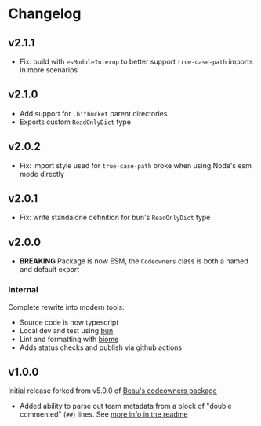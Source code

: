 # Changelog

## v2.1.1

- Fix: build with `esModuleInterop` to better support `true-case-path` imports in more scenarios

## v2.1.0

- Add support for `.bitbucket` parent directories
- Exports custom `ReadOnlyDict` type

## v2.0.2

- Fix: import style used for `true-case-path` broke when using Node's esm mode directly

## v2.0.1

- Fix: write standalone definition for bun's `ReadOnlyDict` type

## v2.0.0

- **BREAKING** Package is now ESM, the `Codeowners` class is both a named and default export

### Internal

Complete rewrite into modern tools:

- Source code is now typescript
- Local dev and test using [bun](https://bun.sh/)
- Lint and formatting with [biome](https://biomejs.dev/)
- Adds status checks and publish via github actions

## v1.0.0

Initial release forked from v5.0.0 of [Beau's codeowners package](https://github.com/beaugunderson/codeowners)

- Added ability to parse out team metadata from a block of "double commented" (`##`) lines. See [more info in the readme](README.md#team-metadata)

